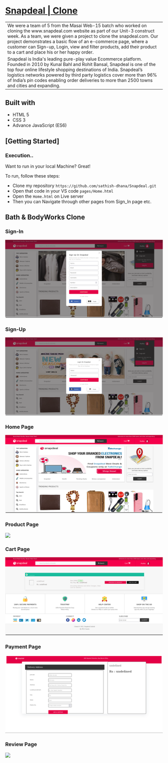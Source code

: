 # [Snapdeal | Clone](https://www.snapdeal.com/)
<table>
<tr>
<td>
We were a team of 5 from the Masai Web-15 batch who worked on cloning the www.snapdeal.com website as part of our Unit-3 construct week. As a team, we were given a project to clone the snapdeal.com. Our project demonstrates a basic flow of an e-commerce page, where a customer can Sign-up, Login, view and filter products, add their product to a cart and place his or her happy order.
  </td>
</tr>
<tr>
<td>
Snapdeal is India's leading pure-play value Ecommerce platform. Founded in 2010 by Kunal Bahl and Rohit Bansal, Snapdeal is one of the top four online lifestyle shopping destinations of India. Snapdeal’s logistics networks powered by third party logistics cover more than 96% of India’s pin codes enabling order deliveries to more than 2500 towns and cities and expanding.
  </td>
</tr>
</table>

## Built with 

- HTML 5
- CSS 3
- Advance JavaScript (ES6)

## [Getting Started]

### Execution..
Want to run in your local Machine? Great!

To run, follow these steps:

- Clone my repository `https://github.com/sathish-dhana/Snapdeal.git`
- Open that code in your VS code `pages/Home.html`
- Open the `Home.html` on Live server
- Then you can Navigate through other pages from Sign_In page etc.

## Bath & BodyWorks Clone

### Sign-In

![](https://github.com/sathish-dhana/Snapdeal/blob/master/pictures/Home1.png)

### Sign-Up

![](https://github.com/sathish-dhana/Snapdeal/blob/master/pictures/Home2.png)

### Home Page

![](https://github.com/sathish-dhana/Snapdeal/blob/master/pictures/shot-7.png)

### Product Page

![](https://github.com/sathish-dhana/Bath-Bodyworks/blob/465f9958423fce37e94c854aaefdfd802963ba94/pictures/shot-4.png)

### Cart Page

![](https://github.com/sathish-dhana/Snapdeal/blob/master/pictures/Document.png)

### Payment Page

![](https://github.com/sathish-dhana/Snapdeal/blob/master/pictures/Delivery-Address.png)

### Review Page

![](https://github.com/sathish-dhana/Bath-Bodyworks/blob/465f9958423fce37e94c854aaefdfd802963ba94/pictures/shot-7.png)
